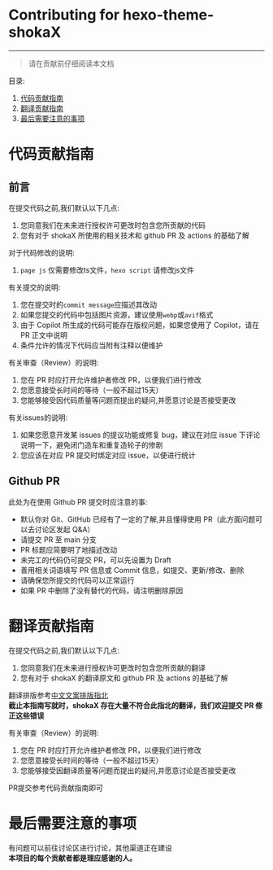 # Contributing for hexo-theme-shokaX

---
> 请在贡献前仔细阅读本文档

目录:
1. [代码贡献指南](#代码贡献指南)
2. [翻译贡献指南](#翻译贡献指南)
3. [最后需要注意的事项](#最后需要注意的事项)

# 代码贡献指南
## 前言
在提交代码之前,我们默认以下几点:
1. 您同意我们在未来进行授权许可更改时包含您所贡献的代码
2. 您有对于 shokaX 所使用的相关技术和 github PR 及 actions 的基础了解

对于代码修改的说明:
1. `page js` 仅需要修改ts文件，`hexo script` 请修改js文件

有关提交的说明:
1. 您在提交时的`commit message`应描述其改动
2. 如果您提交的代码中包括图片资源，建议使用`webp`或`avif`格式
3. 由于 Copilot 所生成的代码可能存在版权问题，如果您使用了 Copilot，请在 PR 正文中说明
4. 条件允许的情况下代码应当附有注释以便维护

有关审查（Review）的说明:
1. 您在 PR 时应打开允许维护者修改 PR，以便我们进行修改
2. 您愿意接受长时间的等待（一般不超过15天）
3. 您能够接受因代码质量等问题而提出的疑问,并愿意讨论是否接受更改

有关issues的说明:
1. 如果您愿意开发某 issues 的提议功能或修复 bug，建议在对应 issue 下评论说明一下，避免闭门造车和重复造轮子的惨剧
2. 您应该在对应 PR 提交时绑定对应 issue，以便进行统计

## Github PR
此处为在使用 Github PR 提交时应注意的事:
- 默认你对 Git、GitHub 已经有了一定的了解,并且懂得使用 PR（此方面问题可以去讨论区发起 Q&A）
- 请提交 PR 至 main 分支
- PR 标题应简要明了地描述改动
- 未完工的代码仍可提交 PR，可以先设置为 Draft
- 善用相关词语填写 PR 信息或 Commit 信息，如提交、更新/修改、删除
- 请确保您所提交的代码可以正常运行
- 如果 PR 中删除了没有替代的代码，请注明删除原因

# 翻译贡献指南
在提交代码之前,我们默认以下几点:
1. 您同意我们在未来进行授权许可更改时包含您所贡献的翻译
2. 您有对于 shokaX 的翻译原文和 github PR 及 actions 的基础了解

翻译排版参考[中文文案排版指北](https://github.com/sparanoid/chinese-copywriting-guidelines/blob/master/README.zh-Hans.md) \
**截止本指南写就时，shokaX 存在大量不符合此指北的翻译，我们欢迎提交 PR 修正这些错误**

有关审查（Review）的说明:
1. 您在 PR 时应打开允许维护者修改 PR，以便我们进行修改
2. 您愿意接受长时间的等待（一般不超过15天）
3. 您能够接受因翻译质量等问题而提出的疑问,并愿意讨论是否接受更改

PR提交参考代码贡献指南即可

# 最后需要注意的事项
有问题可以前往讨论区进行讨论，其他渠道正在建设 \
**本项目的每个贡献者都是理应感谢的人。**
